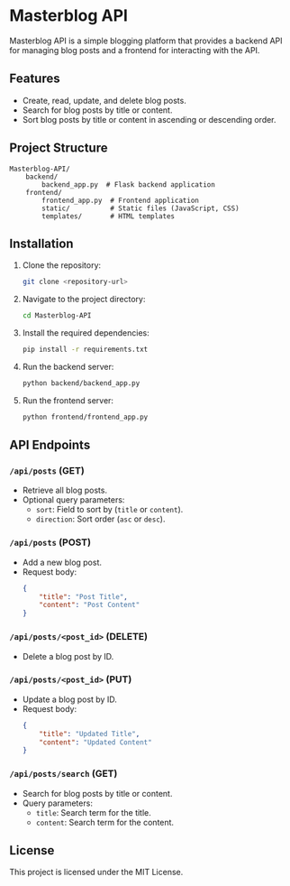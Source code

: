 # Masterblog API

Masterblog API is a simple blogging platform that provides a backend API for managing blog posts and a frontend for interacting with the API.

## Features

- Create, read, update, and delete blog posts.
- Search for blog posts by title or content.
- Sort blog posts by title or content in ascending or descending order.

## Project Structure

```
Masterblog-API/
    backend/
        backend_app.py  # Flask backend application
    frontend/
        frontend_app.py  # Frontend application
        static/          # Static files (JavaScript, CSS)
        templates/       # HTML templates
```

## Installation

1. Clone the repository:
   ```bash
   git clone <repository-url>
   ```

2. Navigate to the project directory:
   ```bash
   cd Masterblog-API
   ```

3. Install the required dependencies:
   ```bash
   pip install -r requirements.txt
   ```

4. Run the backend server:
   ```bash
   python backend/backend_app.py
   ```

5. Run the frontend server:
   ```bash
   python frontend/frontend_app.py
   ```

## API Endpoints

### `/api/posts` (GET)
- Retrieve all blog posts.
- Optional query parameters:
  - `sort`: Field to sort by (`title` or `content`).
  - `direction`: Sort order (`asc` or `desc`).

### `/api/posts` (POST)
- Add a new blog post.
- Request body:
  ```json
  {
      "title": "Post Title",
      "content": "Post Content"
  }
  ```

### `/api/posts/<post_id>` (DELETE)
- Delete a blog post by ID.

### `/api/posts/<post_id>` (PUT)
- Update a blog post by ID.
- Request body:
  ```json
  {
      "title": "Updated Title",
      "content": "Updated Content"
  }
  ```

### `/api/posts/search` (GET)
- Search for blog posts by title or content.
- Query parameters:
  - `title`: Search term for the title.
  - `content`: Search term for the content.

## License

This project is licensed under the MIT License.